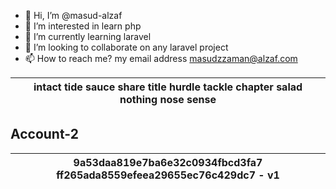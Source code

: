 

- 👋 Hi, I’m @masud-alzaf
- 👀 I’m interested in learn php
- 🌱 I’m currently learning laravel
- 💞️ I’m looking to collaborate on any laravel project
- 📫 How to reach me? my email address masudzzaman@alzaf.com
  


|    intact tide sauce share title hurdle tackle chapter salad nothing nose sense      |
|--------------------------------------------------------------------------------------|

## Account-2 
9a53daa819e7ba6e32c0934fbcd3fa7 ff265ada8559efeea29655ec76c429dc7 - v1 |
|----
